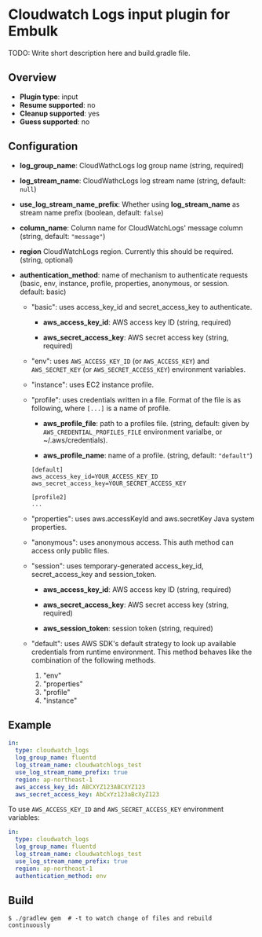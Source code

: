 # Cloudwatch Logs input plugin for Embulk

TODO: Write short description here and build.gradle file.

## Overview

* **Plugin type**: input
* **Resume supported**: no
* **Cleanup supported**: yes
* **Guess supported**: no

## Configuration

- **log_group_name**: CloudWathcLogs log group name (string, required)

- **log_stream_name**: CloudWathcLogs log stream name (string, default: `null`)

- **use_log_stream_name_prefix**: Whether using **log_stream_name** as stream name prefix (boolean, default: `false`)

- **column_name**: Column name for CloudWatchLogs' message column (string, default: `"message"`)

- **region** CloudWatchLogs region. Currently this should be required. (string, optional)

- **authentication_method**: name of mechanism to authenticate requests (basic, env, instance, profile, properties, anonymous, or session. default: basic)

  - "basic": uses access_key_id and secret_access_key to authenticate.

    - **aws_access_key_id**: AWS access key ID (string, required)

    - **aws_secret_access_key**: AWS secret access key (string, required)

  - "env": uses `AWS_ACCESS_KEY_ID` (or `AWS_ACCESS_KEY`) and `AWS_SECRET_KEY` (or `AWS_SECRET_ACCESS_KEY`) environment variables.

  - "instance": uses EC2 instance profile.

  - "profile": uses credentials written in a file. Format of the file is as following, where `[...]` is a name of profile.

    - **aws_profile_file**: path to a profiles file. (string, default: given by `AWS_CREDENTIAL_PROFILES_FILE` environment varialbe, or ~/.aws/credentials).

    - **aws_profile_name**: name of a profile. (string, default: `"default"`)

    ```
    [default]
    aws_access_key_id=YOUR_ACCESS_KEY_ID
    aws_secret_access_key=YOUR_SECRET_ACCESS_KEY

    [profile2]
    ...
    ```

  - "properties": uses aws.accessKeyId and aws.secretKey Java system properties.

  - "anonymous": uses anonymous access. This auth method can access only public files.

  - "session": uses temporary-generated access_key_id, secret_access_key and session_token.

    - **aws_access_key_id**: AWS access key ID (string, required)

    - **aws_secret_access_key**: AWS secret access key (string, required)

    - **aws_session_token**: session token (string, required)

  - "default": uses AWS SDK's default strategy to look up available credentials from runtime environment. This method behaves like the combination of the following methods.

    1. "env"
    1. "properties"
    1. "profile"
    1. "instance"

## Example

```yaml
in:
  type: cloudwatch_logs
  log_group_name: fluentd
  log_stream_name: cloudwatchlogs_test
  use_log_stream_name_prefix: true
  region: ap-northeast-1
  aws_access_key_id: ABCXYZ123ABCXYZ123
  aws_secret_access_key: AbCxYz123aBcXyZ123
```

To use `AWS_ACCESS_KEY_ID` and `AWS_SECRET_ACCESS_KEY` environment variables:

```yaml
in:
  type: cloudwatch_logs
  log_group_name: fluentd
  log_stream_name: cloudwatchlogs_test
  use_log_stream_name_prefix: true
  region: ap-northeast-1
  authentication_method: env
```

## Build

```
$ ./gradlew gem  # -t to watch change of files and rebuild continuously
```
